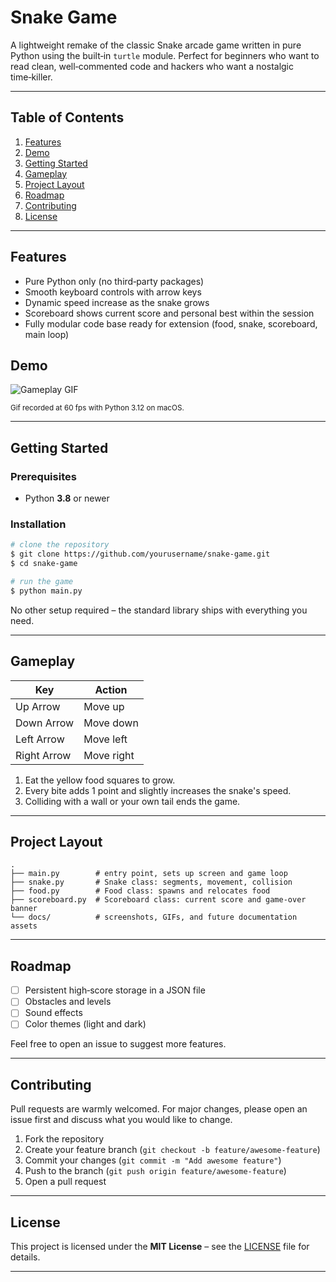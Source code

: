 # Snake Game

A lightweight remake of the classic Snake arcade game written in pure Python using the built‑in `turtle` module. Perfect for beginners who want to read clean, well‑commented code and hackers who want a nostalgic time‑killer.

---

## Table of Contents

1. [Features](#features)
2. [Demo](#demo)
3. [Getting Started](#getting-started)
4. [Gameplay](#gameplay)
5. [Project Layout](#project-layout)
6. [Roadmap](#roadmap)
7. [Contributing](#contributing)
8. [License](#license)

---

## Features

* Pure Python only (no third‑party packages)
* Smooth keyboard controls with arrow keys
* Dynamic speed increase as the snake grows
* Scoreboard shows current score and personal best within the session
* Fully modular code base ready for extension (food, snake, scoreboard, main loop)

## Demo <a id="demo"></a>

![Gameplay GIF](https://github.com/user-attachments/assets/251ba1ac-f662-4913-9fc0-b91861cafdfb)


<sub>Gif recorded at 60 fps with Python 3.12 on macOS.</sub>

---

## Getting Started

### Prerequisites

* Python **3.8** or newer

### Installation

```bash
# clone the repository
$ git clone https://github.com/yourusername/snake-game.git
$ cd snake-game

# run the game
$ python main.py
```

No other setup required – the standard library ships with everything you need.

---

## Gameplay <a id="gameplay"></a>

| Key         | Action     |
| ----------- | ---------- |
| Up Arrow    | Move up    |
| Down Arrow  | Move down  |
| Left Arrow  | Move left  |
| Right Arrow | Move right |

1. Eat the yellow food squares to grow.
2. Every bite adds 1 point and slightly increases the snake's speed.
3. Colliding with a wall or your own tail ends the game.

---

## Project Layout <a id="project-layout"></a>

```
.
├── main.py        # entry point, sets up screen and game loop
├── snake.py       # Snake class: segments, movement, collision
├── food.py        # Food class: spawns and relocates food
├── scoreboard.py  # Scoreboard class: current score and game‑over banner
└── docs/          # screenshots, GIFs, and future documentation assets
```

---

## Roadmap <a id="roadmap"></a>

* [ ] Persistent high‑score storage in a JSON file
* [ ] Obstacles and levels
* [ ] Sound effects
* [ ] Color themes (light and dark)

Feel free to open an issue to suggest more features.

---

## Contributing <a id="contributing"></a>

Pull requests are warmly welcomed. For major changes, please open an issue first and discuss what you would like to change.

1. Fork the repository
2. Create your feature branch (`git checkout -b feature/awesome‑feature`)
3. Commit your changes (`git commit -m "Add awesome feature"`)
4. Push to the branch (`git push origin feature/awesome‑feature`)
5. Open a pull request

---

## License <a id="license"></a>

This project is licensed under the **MIT License** – see the [LICENSE](LICENSE) file for details.

---


